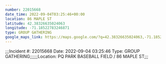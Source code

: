 ```yaml
---
number: 22015668
date_time: 2022-09-04T03:25:46+00:00
location: 86 MAPLE ST
latitude: 42.38326635024063
longitude: -71.18522783246871
type: GROUP GATHERING
google_maps_link: https://maps.google.com/?q=42.38326635024063,-71.18522783246871
---
```


;;;Incident #: 22015668   Date: 2022-09-04 03:25:46   Type: GROUP GATHERING;;;;;;Location: PQ PARK BASEBALL FIELD / 86 MAPLE ST;;;
